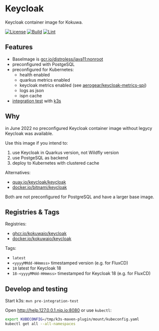 # Keycloak

Keycloak container image for Kokuwa.

[![License](https://img.shields.io/github/license/kokuwaio/keycloak.svg?label=License)](https://github.com/kokuwaio/keycloak/blob/main/LICENSE)
[![Build](https://img.shields.io/github/workflow/status/kokuwaio/keycloak/Build?label=Build)](https://github.com/kokuwaio/keycloak/actions/workflows/build.yaml)
[![Lint](https://img.shields.io/github/workflow/status/kokuwaio/keycloak/CI/main?label=CI)](https://github.com/kokuwaio/keycloak/actions/workflows/ci.yaml)

## Features

- BaseImage is [gcr.io/distroless/java11:nonroot](https://gcr.io/distroless/java11:nonroot)
- preconfigured with PostgeSQL
- preconfigured for Kubernetes:
  - health enabled
  - quarkus metrics enabled
  - keycloak metrics enabled (see [aerogear/keycloak-metrics-spi](https://github.com/aerogear/keycloak-metrics-spi))
  - logs as json
  - ispn cache
- [integration test](/src/test/k3s) with [k3s](https://k3s.io/)

## Why

in June 2022 no preconfigured Keycloak container image without legycy Keycloak was available.

Use this image if you intend to:

1. use Keycloak in Quarkus version, not Wildfly version
1. use PostgeSQL as backend
1. deploy to Kubernetes with clustered cache

Alternatives:

- [quay.io/keycloak/keycloak](https://quay.io/repository/keycloak/keycloak)
- [docker.io/bitnami/keycloak](https://hub.docker.com/r/bitnami/keycloak)

Both are not preconfigured for PostgreSQL and have a larger base image.

## Registries & Tags

Registries:

- [ghcr.io/kokuwaio/keycloak](https://github.com/kokuwaio/keycloak/pkgs/container/keycloak)
- [docker.io/kokuwaio/keycloak](https://hub.docker.com/r/kokuwaio/keycloak)

Tags:

- `latest`
- `<yyyyMMdd-HHmmss>` timestamped version (e.g. for FluxCD)
- `18` latest for Keycloak 18
- `18-<yyyyMMdd-HHmmss>` timestamped for Keycloak 18 (e.g. for FluxCD)

## Develop and testing

Start k3s: `mvn pre-integration-test`

Open <http://help.127.0.0.1.nip.io:8080> or use `kubectl`:

```sh
export KUBECONFIG=/tmp/k3s-maven-plugin/mount/kubeconfig.yaml
kubectl get all --all-namespaces
```
